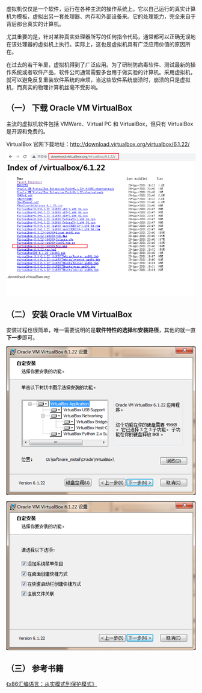 虚拟机仅仅是一个软件，运行在各种主流的操作系统上。它以自己运行的真实计算机为模板，虚拟出另一套处理器、内存和外部设备来。它的处理能力，完全来自于背后那台真实的计算机。

尤其重要的是，针对某种真实处理器所写的任何指令代码，通常都可以正确无误地在该处理器的虚拟机上执行。实际上，这也是虚拟机具有广泛应用价值的原因所在。

在过去的若干年里，虚拟机得到了广泛应用。为了研制防病毒软件、测试最新的操作系统或者软件产品，软件公司通常需要多台用于做实验的计算机。采用虚拟机，就可以避免反复重装软件系统的麻烦，当这些软件系统崩溃时，崩溃的只是虚拟机，而真实的物理计算机丝毫不受影响。


## （一） 下载 Oracle VM VirtualBox
主流的虚拟机软件包括 VMWare、Virtual PC 和 VirtualBox，但只有 VirtualBox 是开源和免费的。

VirtualBox 官网下载地址：http://download.virtualbox.org/virtualbox/6.1.22/

![](VirtualBox的安装.assets/VirtualBox下载示意图.png)


## （二） 安装 Oracle VM VirtualBox
安装过程也很简单，唯一需要说明的是**软件特性的选择**和**安装路径**，其他的就一直**下一步**即可。

![](VirtualBox的安装.assets/软件特性的选择.png)

![](VirtualBox的安装.assets/勾选项.png)




## （三） 参考书籍
[《x86汇编语言：从实模式到保护模式》](https://book.douban.com/subject/20492528/)